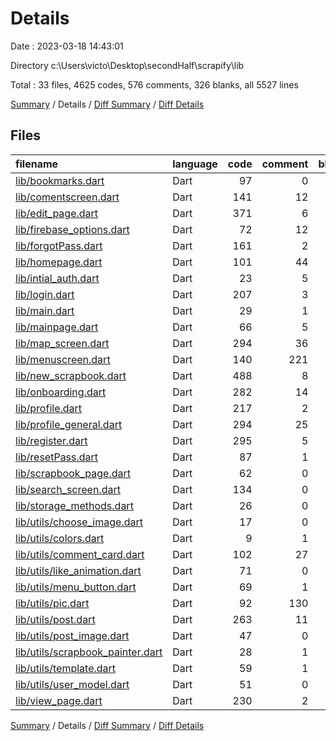 # Details

Date : 2023-03-18 14:43:01

Directory c:\\Users\\victo\\Desktop\\secondHalf\\scrapify\\lib

Total : 33 files,  4625 codes, 576 comments, 326 blanks, all 5527 lines

[Summary](results.md) / Details / [Diff Summary](diff.md) / [Diff Details](diff-details.md)

## Files
| filename | language | code | comment | blank | total |
| :--- | :--- | ---: | ---: | ---: | ---: |
| [lib/bookmarks.dart](/lib/bookmarks.dart) | Dart | 97 | 0 | 8 | 105 |
| [lib/comentscreen.dart](/lib/comentscreen.dart) | Dart | 141 | 12 | 12 | 165 |
| [lib/edit_page.dart](/lib/edit_page.dart) | Dart | 371 | 6 | 21 | 398 |
| [lib/firebase_options.dart](/lib/firebase_options.dart) | Dart | 72 | 12 | 6 | 90 |
| [lib/forgotPass.dart](/lib/forgotPass.dart) | Dart | 161 | 2 | 7 | 170 |
| [lib/homepage.dart](/lib/homepage.dart) | Dart | 101 | 44 | 11 | 156 |
| [lib/intial_auth.dart](/lib/intial_auth.dart) | Dart | 23 | 5 | 4 | 32 |
| [lib/login.dart](/lib/login.dart) | Dart | 207 | 3 | 9 | 219 |
| [lib/main.dart](/lib/main.dart) | Dart | 29 | 1 | 5 | 35 |
| [lib/mainpage.dart](/lib/mainpage.dart) | Dart | 66 | 5 | 8 | 79 |
| [lib/map_screen.dart](/lib/map_screen.dart) | Dart | 294 | 36 | 26 | 356 |
| [lib/menuscreen.dart](/lib/menuscreen.dart) | Dart | 140 | 221 | 5 | 366 |
| [lib/new_scrapbook.dart](/lib/new_scrapbook.dart) | Dart | 488 | 8 | 28 | 524 |
| [lib/onboarding.dart](/lib/onboarding.dart) | Dart | 282 | 14 | 19 | 315 |
| [lib/profile.dart](/lib/profile.dart) | Dart | 217 | 2 | 13 | 232 |
| [lib/profile_general.dart](/lib/profile_general.dart) | Dart | 294 | 25 | 19 | 338 |
| [lib/register.dart](/lib/register.dart) | Dart | 295 | 5 | 13 | 313 |
| [lib/resetPass.dart](/lib/resetPass.dart) | Dart | 87 | 1 | 5 | 93 |
| [lib/scrapbook_page.dart](/lib/scrapbook_page.dart) | Dart | 62 | 0 | 5 | 67 |
| [lib/search_screen.dart](/lib/search_screen.dart) | Dart | 134 | 0 | 10 | 144 |
| [lib/storage_methods.dart](/lib/storage_methods.dart) | Dart | 26 | 0 | 5 | 31 |
| [lib/utils/choose_image.dart](/lib/utils/choose_image.dart) | Dart | 17 | 0 | 5 | 22 |
| [lib/utils/colors.dart](/lib/utils/colors.dart) | Dart | 9 | 1 | 3 | 13 |
| [lib/utils/comment_card.dart](/lib/utils/comment_card.dart) | Dart | 102 | 27 | 9 | 138 |
| [lib/utils/like_animation.dart](/lib/utils/like_animation.dart) | Dart | 71 | 0 | 12 | 83 |
| [lib/utils/menu_button.dart](/lib/utils/menu_button.dart) | Dart | 69 | 1 | 3 | 73 |
| [lib/utils/pic.dart](/lib/utils/pic.dart) | Dart | 92 | 130 | 9 | 231 |
| [lib/utils/post.dart](/lib/utils/post.dart) | Dart | 263 | 11 | 11 | 285 |
| [lib/utils/post_image.dart](/lib/utils/post_image.dart) | Dart | 47 | 0 | 6 | 53 |
| [lib/utils/scrapbook_painter.dart](/lib/utils/scrapbook_painter.dart) | Dart | 28 | 1 | 7 | 36 |
| [lib/utils/template.dart](/lib/utils/template.dart) | Dart | 59 | 1 | 4 | 64 |
| [lib/utils/user_model.dart](/lib/utils/user_model.dart) | Dart | 51 | 0 | 6 | 57 |
| [lib/view_page.dart](/lib/view_page.dart) | Dart | 230 | 2 | 12 | 244 |

[Summary](results.md) / Details / [Diff Summary](diff.md) / [Diff Details](diff-details.md)